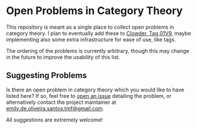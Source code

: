 # Open Problems in Category Theory
This repository is meant as a single place to collect open problems in category theory. I plan to eventually add these to [Clowder, Tag 01V9](https://www.clowderproject.com/tag/01V9.html), maybe implementing also some extra infrastructure for ease of use, like tags.

The ordering of the problems is currently arbitrary, though this may change in the future to improve the usability of this list.

## Suggesting Problems
Is there an open problem in category theory which you would like to have listed here? If so, feel free to [open an issue](https://github.com/The-Clowder-Project/Open-Problems-in-Category-Theory/issues/new) detailing the problem, or alternatively contact the project maintainer at [emily.de.oliveira.santos.tmf@gmail.com](mailto:emily.de.oliveira.santos.tmf@gmail.com).

All suggestions are extremely welcome!
